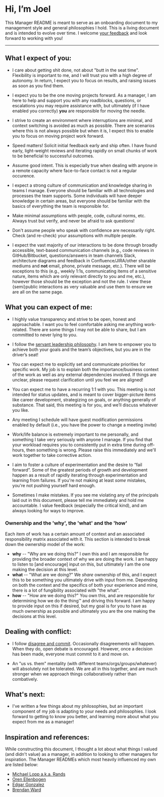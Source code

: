 # Hi, I’m Joel
This Manager README is meant to serve as an onboarding document to my management style and general philosophies I hold.  This is a living document and is intended to evolve over time.  I welcome [your feedback](https://github.com/esquireofoz/Manager-README/pulls) and look forward to working with you!

---
## What I expect of you:
* I care about getting shit done, not about "butt in the seat time".  Flexibility is important to me, and I will trust you with a high degree of autonomy.  In return, I expect you to focus on results, and raising issues as soon as you find them.

* I expect you to be the one moving projects forward.  As a manager, I am here to help and support you with any roadblocks, questions, or escalations you may require assistance with, but ultimately (if I have enabled you correctly) __you__ are responsible for moving the needle.

* I strive to create an environment where interruptions are minimal, and context switching is avoided as much as possible.  There are scenarios where this is not always possible but when it is, I expect this to enable you to focus on moving project work forward.

* Speed matters!  Solicit initial feedback early and ship often.  I have found early, light-weight reviews and iterating rapidly on small chunks of work to be beneficial to successful outcomes.

* Assume good intent.  This is especially true when dealing with anyone in a remote capacity where face-to-face contact is not a regular occurence.

* I expect a strong culture of communication and knowledge sharing in teams I manage.  Everyone should be familiar with all technologies and processes the team supports.  Some individuals will have deeper knowledge in certain areas, but everyone should be familiar with the basics of everything the team is responsible for.

* Make minimal assumptions with people, code, cultural norms, etc.  Always trust but verify, and never be afraid to ask questions!

* Don't assume people who speak with confidence are necessarily right.  Check (and re-check) your assumptions with multiple people.

* I expect the vast majority of our interactions to be done through broadly accessible, text-based communication channels (e.g., code reviews in GitHub/Bitbucket, questions/answers in team channels Slack, architecture diagrams and feedback in Confluence/JIRA/other sharable mediums and __not__ email, phone, private message, etc.).  There will be exceptions to this (e.g., weekly 1:1s, communicating items of a sensitive nature, items which are only relevant directly to you and me, etc.), however those should be the exception and not the rule.  I view these {semi}public interactions as very valuable and use them to ensure we are all on the same page.

## What you can expect of me:
* I highly value transparency and strive to be open, honest and approachable.  I want you to feel comfortable asking me anything work-related.  There are some things I may not be able to share, but I am committed to never lying to you.

* I follow the [servant leadership philosophy](https://en.wikipedia.org/wiki/Servant_leadership).  I am here to empower you to achieve both your goals and the team’s objectives, but you are in the driver’s seat!

* You can expect me to explicitly set and communicate priorities for specific work.  My job is to explain both the importance/business context of the work as well as any external dependencies involved.  If things are unclear, please request clarification until you feel we are aligned!

* You can expect me to have a recurring 1:1 with you.  This meeting is _not_ intended for status updates, and is meant to cover bigger-picture items like career development, strategizing on goals, or anything generally of substance.  That said, this meeting is for you, and we’ll discuss whatever you like.

* Any meeting I schedule will have guest modification permissions enabled by default (i.e., you have the power to change a meeting invite)

* Work/life balance is extremely important to me personally, and something I take very seriously with anyone I manage.  If you find that your workload requires you to consistently put in extra time during off-hours, then something is wrong.  Please raise this immediately and we'll work together to take corrective action.

* I aim to foster a culture of experimentation and the desire to “fail forward”.  Some of the greatest periods of growth and development happen as a result of rapidly iterating through experimentation and learning from failures.  If you're not making at least _some_ mistakes, you're not pushing yourself hard enough.

* Sometimes I make mistakes.  If you see me violating any of the principals laid out in this document, please tell me immediately and hold me accountable.  I value feedback (especially the critical kind), and am always looking for ways to improve.

### Ownership and the 'why', the 'what' and the 'how'
Each item of work has a certain amount of context and an associated responsibility matrix associated with it.  This section is intended to break down the ownership model of the work:
* __why__ -- "Why are we doing this?"  I own this and I am responsible for providing the broader context of why we are doing the work.  I am happy to listen to [and encourage] input on this, but ultimately I am the one making the decision at this level.
* __what__ -- "What are we doing?"  We _share_ ownership of this, and I expect this to be something you ultimately drive with input from me.  Depending on both the context and the specifics of both your experience and mine, there is a lot of fungibility associated with "the what".
* __how__ -- "How are we doing this?"  You own this, and are responsible for determining how we do the thing:tm: and driving this forward.  I am happy to provide input on this if desired, but my goal is for you to have as much ownership as possible and ultimately you are the one making the decisions at this level.

## Dealing with conflict:

* I follow [disagree and commit](https://en.wikipedia.org/wiki/Disagree_and_commit). Occasionally disagreements will happen.  When they do, open debate is encouraged.  However, once a decision has been made, everyone must commit to it and move on.

* An "us vs. them" mentality (with different teams/orgs/groups/whatever) will absolutely not be tolerated.  We are all in this together, and are much stronger when we approach things collaboratively rather than combatively.

## What's next:
* I've written a few things about my philosophies, but an important component of my job is adapting to your needs and philosophies.  I look forward to getting to know you better, and learning more about what you expect from me as a manager!

## Inspiration and references:
While constructing this document, I thought a lot about what things I valued (and didn't value) as a manager, in addition to looking to other managers for inspiration.  The Manager READMEs which most heavily influenced my own are listed below:
* [Michael Lopp a.k.a. Rands](http://randsinrepose.com/archives/how-to-rands/)
* [Oren Ellenbogen](https://managerreadme.com/readme/orenellenbogen)
* [Edgar Gonzalez](https://github.com/edgar/manager-README)
* [Brendan Ward](https://github.com/brendan-ward/manager-readme)
